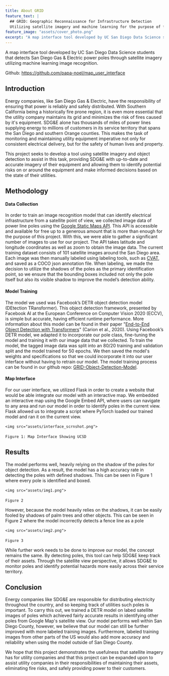 ```yaml
---
title: About GRID
feature_text: |
  ## GRID: Geographic Reconnaissance for Infrastructure Detection
  Utilizing satellite imagery and machine learning for the purpose of fire risk prevention.
feature_image: "assets/cover_photo.png"
excerpt: "A map interface tool developed by UC San Diego Data Science students that detects San Diego Gas & Electric power poles through satellite imagery utilizing machine learning object detection."
---
```


A map interface tool developed by UC San Diego Data Science students that detects San Diego Gas & Electric power poles through satellite imagery utilizing machine learning image recognition.

Github: https://github.com/papa-noel/map_user_interface

## Introduction

Energy companies, like San Diego Gas & Electric, have the responsibility of ensuring that power is reliably and safely distributed. With Southern California being a historically fire prone region, it is even more essential that the utility company maintains its grid and minimizes the risk of fires caused by it's equipment. SDG&E alone has thousands of miles of power lines supplying energy to millions of customers in its service territory that spans the San Diego and southern Orange counties. This makes the task of monitoring and maintaining utility equipment imperative not only for consistent electrical delivery, but for the safety of human lives and property.

This project seeks to develop a tool using satellite imagery and object detection to assist in this task, providing SDG&E with up-to-date and accurate imagery of their equipment and allowing them to identify potential risks on or around the equipment and make informed decisions based on the state of their utilities.

## Methodology

#### Data Collection

In order to train an image recognition model that can identify electrical infrastructure from a satellite point of view, we collected image data of power line poles using the [Google Static Maps API](https://developers.google.com/maps/documentation/maps-static/overview). This API is accessible and available for free up to a generous amount that is more than enough for the purpose of this project. With this, we were able to gather a significant number of images to use for our project. The API takes latitude and longitude coordinates as well as zoom to obtain the image data. The current training dataset consists of 101 satellite images around the San Diego area. Each image was then manually labeled using labeling tools, such as [CVAT](https://app.cvat.ai/), and saved as a COCO json annotation file. When labeling, we made the decision to utilize the shadows of the poles as the primary identification point, so we ensure that the bounding boxes included not only the pole itself but also its visible shadow to improve the model’s detection ability.

#### Model Training

The model we used was Facebook’s DETR object detection model (DEtection TRansformer). This object detection framework, presented by Facebook AI at the European Conference on Computer Vision 2020 (ECCV), is simple but accurate, having efficient runtime performance. More information about this model can be found in their paper "[End-to-End Object Detection with Transformers](https://arxiv.org/abs/2005.12872)" (Carion et al., 2020). Using Facebook’s DETR model, we adapted it to incorporate our pole class, fine-tuning the model and training it with our image data that we collected. To train the model, the tagged image data was split into an 80/20 training and validation split and the model trained for 50 epochs. We then saved the model's weights and specifications so that we could incorporate it into our user interface without having to retrain our model. The model training process can be found in our github repo: [GRID-Object-Detection-Model](https://github.com/jcchuang2/GRID-Object-Detection-Model).

#### Map Interface

For our user interface, we utilized Flask in order to create a website that would be able integrate our model with an interactive map. We embedded an interactive map using the Google Embed API, where users can navigate to any area and run our model in order to identify poles in the current view. Flask allowed us to integrate a script where PyTorch loaded our trained model and ran it on the current view.

<p align="center">

    <img src="assets/interface_scrnshot.png">
    
    Figure 1: Map Interface Showing UCSD
</p>

## Results

The model performs well, heavily relying on the shadow of the poles for object detection. As a result, the model has a high accuracy rate in detecting the poles with defined shadows. This can be seen in Figure 1 where every pole is identified and boxed.

<p align="center">

    <img src="assets/img1.png">
    
    Figure 2
</p>

However, because the model heavily relies on the shadows, it can be easily fooled by shadows of palm trees and other objects. This can be seen in Figure 2 where the model incorrectly detects a fence line as a pole

<p align="center">

    <img src="assets/img2.png">
    
    Figure 3
</p>

While further work needs to be done to improve our model, the concept remains the same. By detecting poles, this tool can help SDG&E keep track of their assets. Through the satellite view perspective, it allows SDG&E to monitor poles and identify potential hazards more easily across their service territory.

## Conclusion

Energy companies like SDG&E are responsible for distributing electricity throughout the country, and so keeping track of utilities such poles is important. To carry this out, we trained a DETR model on labed satellite images of poles which achieved fairly accurate results in identifying other poles from Google Map's satellite view. Our model performs well within San Diego County, however, we believe that our model can still be further improved with more labeled training images. Furthermore, labeled training images from other parts of the US would also add more accuracy and reliability when using the model outside of San Diego County.

We hope that this project demonstrates the usefulness that satellite imagery has for utility companies and that this project can be expanded upon to assist utility companies in their responsibilities of maintaining their assets, eliminating fire risks, and safely providing power to their customers.

